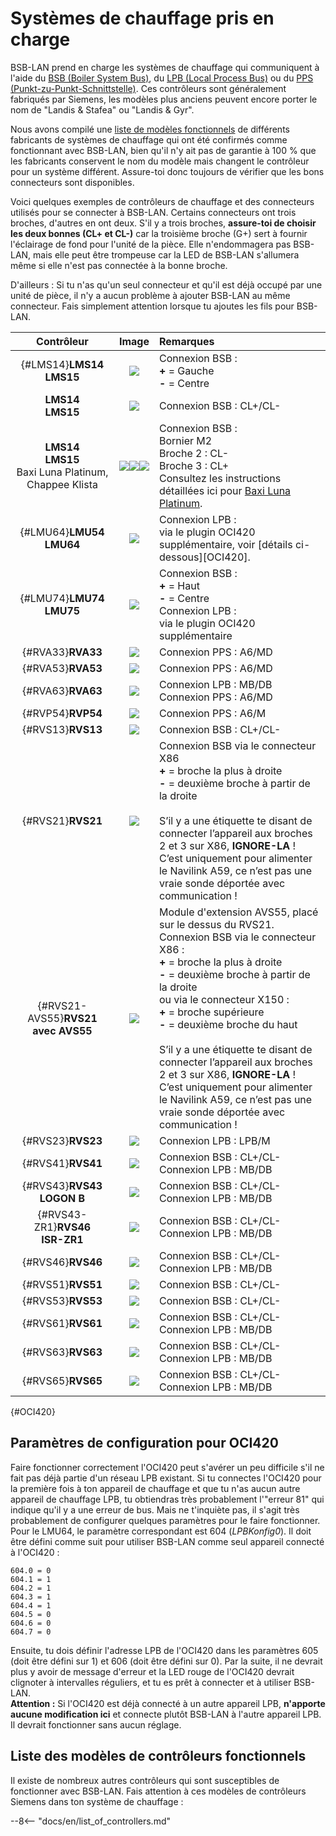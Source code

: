 # Systèmes de chauffage pris en charge

BSB-LAN prend en charge les systèmes de chauffage qui communiquent à l'aide du [BSB (Boiler System Bus)](bus_systems.md#BSB), du [LPB (Local Process Bus)](bus_systems.md#LPB) ou du [PPS (Punkt-zu-Punkt-Schnittstelle)](bus_systems.md#PPS). Ces contrôleurs sont généralement fabriqués par Siemens, les modèles plus anciens peuvent encore porter le nom de "Landis & Stafea" ou "Landis & Gyr".

Nous avons compilé une [liste de modèles fonctionnels](supported_models.md) de différents fabricants de systèmes de chauffage qui ont été confirmés comme fonctionnant avec BSB-LAN, bien qu'il n'y ait pas de garantie à 100 % que les fabricants conservent le nom du modèle mais changent le contrôleur pour un système différent. Assure-toi donc toujours de vérifier que les bons connecteurs sont disponibles.

Voici quelques exemples de contrôleurs de chauffage et des connecteurs utilisés pour se connecter à BSB-LAN. Certains connecteurs ont trois broches, d'autres en ont deux. S'il y a trois broches, **assure-toi de choisir les deux bonnes (CL+ et CL-)** car la troisième broche (G+) sert à fournir l'éclairage de fond pour l'unité de la pièce. Elle n'endommagera pas BSB-LAN, mais elle peut être trompeuse car la LED de BSB-LAN s'allumera même si elle n'est pas connectée à la bonne broche.

D'ailleurs : Si tu n'as qu'un seul connecteur et qu'il est déjà occupé par une unité de pièce, il n'y a aucun problème à ajouter BSB-LAN au même connecteur. Fais simplement attention lorsque tu ajoutes les fils pour BSB-LAN.

|Contrôleur|Image|Remarques|
|:--------:|:---:|:--------|
|[](){#LMS14}**LMS14**<br>**LMS15**|<img src="../images/LMS14.jpeg">|Connexion BSB :<br>**+** = Gauche<br>**-** = Centre|
|**LMS14**<br>**LMS15**|<img src="../images/LMS14-2.jpeg">|Connexion BSB : CL+/CL-|
|**LMS14**<br>**LMS15**<br>Baxi Luna Platinum,<br>Chappee Klista|<img src="../images/LMS15 Baxi Platinum.jpeg"><img src="../images/LMS15 Chappee Klista.jpeg"><img src="../images/LMS15 Baxi Platinum Mainboard.jpeg">|Connexion BSB :<br>Bornier M2<br>Broche 2 : CL-<br>Broche 3 : CL+<br>Consultez les instructions détaillées ici pour <a href="https://github.com/fredlcore/BSB-LAN/wiki/Special-instructions-for-special-heating-systems#js-repo-pjax-container">Baxi Luna Platinum</a>.|
|[](){#LMU64}**LMU54**<br>**LMU64**|<img src="../images/LMU64.jpeg">|Connexion LPB :<br>via le plugin OCI420 supplémentaire, voir [détails ci-dessous][OCI420].|
|[](){#LMU74}**LMU74**<br>**LMU75**|<img src="../images/LMU74.jpeg">|Connexion BSB :<br>**+** = Haut<br>**-** = Centre<br>Connexion LPB :<br>via le plugin OCI420 supplémentaire|
|[](){#RVA33}**RVA33**|<img src="../images/RVA33.jpeg">|Connexion PPS : A6/MD|
|[](){#RVA53}**RVA53**|<img src="../images/RVA53.jpeg">|Connexion PPS : A6/MD|
|[](){#RVA63}**RVA63**|<img src="../images/RVA63.jpeg">|Connexion LPB : MB/DB<br>Connexion PPS : A6/MD|
|[](){#RVP54}**RVP54**|<img src="../images/RVP54.jpeg">|Connexion PPS : A6/M|
|[](){#RVS13}**RVS13**|<img src="../images/RVS13.jpeg">|Connexion BSB : CL+/CL-|
|[](){#RVS21}**RVS21**|<img src="../images/RVS21.jpeg">|Connexion BSB via le connecteur X86<br>**+** = broche la plus à droite<BR>**-** = deuxième broche à partir de la droite<br><br>S’il y a une étiquette te disant de connecter l’appareil aux broches 2 et 3 sur X86, **IGNORE-LA** ! C’est uniquement pour alimenter le Navilink A59, ce n’est pas une vraie sonde déportée avec communication !|
|[](){#RVS21-AVS55}**RVS21 avec AVS55**|<img src="../images/RVS21-AVS55.jpeg">|Module d'extension AVS55, placé sur le dessus du RVS21.<br>Connexion BSB via le connecteur X86 :<br>**+** = broche la plus à droite<BR>**-** = deuxième broche à partir de la droite<br>ou via le connecteur X150 :<br>**+** = broche supérieure<BR>**-** = deuxième broche du haut<br><br>S’il y a une étiquette te disant de connecter l’appareil aux broches 2 et 3 sur X86, **IGNORE-LA** ! C’est uniquement pour alimenter le Navilink A59, ce n’est pas une vraie sonde déportée avec communication !|
|[](){#RVS23}**RVS23**|<img src="../images/RVS23.jpeg">|Connexion LPB : LPB/M|
|[](){#RVS41}**RVS41**|<img src="../images/RVS41.jpeg">|Connexion BSB : CL+/CL-<br>Connexion LPB : MB/DB|
|[](){#RVS43}**RVS43<br>LOGON B**|<img src="../images/RVS43.jpeg">|Connexion BSB : CL+/CL-<br>Connexion LPB : MB/DB|
|[](){#RVS43-ZR1}**RVS46<br>ISR-ZR1**|<img src="../images/RVS46-ISR-ZR1.jpeg">|Connexion BSB : CL+/CL-<br>Connexion LPB : MB/DB|
|[](){#RVS46}**RVS46**|<img src="../images/RVS46.jpeg">|Connexion BSB : CL+/CL-<br>Connexion LPB : MB/DB|
|[](){#RVS51}**RVS51**|<img src="../images/RVS51.jpeg">|Connexion BSB : CL+/CL-|
|[](){#RVS53}**RVS53**|<img src="../images/RVS53.jpeg">|Connexion BSB : CL+/CL-|
|[](){#RVS61}**RVS61**|<img src="../images/RVS61.jpeg">|Connexion BSB : CL+/CL-<br>Connexion LPB : MB/DB|
|[](){#RVS63}**RVS63**|<img src="../images/RVS63.jpeg">|Connexion BSB : CL+/CL-<br>Connexion LPB : MB/DB|
|[](){#RVS65}**RVS65**|<img src="../images/RVS65.jpeg">|Connexion BSB : CL+/CL-<br>Connexion LPB : MB/DB|

[](){#OCI420}
## Paramètres de configuration pour OCI420 ##

Faire fonctionner correctement l'OCI420 peut s'avérer un peu difficile s'il ne fait pas déjà partie d'un réseau LPB existant. Si tu connectes l'OCI420 pour la première fois à ton appareil de chauffage et que tu n'as aucun autre appareil de chauffage LPB, tu obtiendras très probablement l'"erreur 81" qui indique qu'il y a une erreur de bus. Mais ne t'inquiète pas, il s'agit très probablement de configurer quelques paramètres pour le faire fonctionner. Pour le LMU64, le paramètre correspondant est 604 (_LPBKonfig0_). Il doit être défini comme suit pour utiliser BSB-LAN comme seul appareil connecté à l'OCI420 :
```
604.0 = 0
604.1 = 1
604.2 = 1
604.3 = 1
604.4 = 1
604.5 = 0
604.6 = 0
604.7 = 0
```

Ensuite, tu dois définir l'adresse LPB de l'OCI420 dans les paramètres 605 (doit être défini sur 1) et 606 (doit être défini sur 0). Par la suite, il ne devrait plus y avoir de message d'erreur et la LED rouge de l'OCI420 devrait clignoter à intervalles réguliers, et tu es prêt à connecter et à utiliser BSB-LAN.  
**Attention :** Si l'OCI420 est déjà connecté à un autre appareil LPB, **n'apporte aucune modification ici** et connecte plutôt BSB-LAN à l'autre appareil LPB. Il devrait fonctionner sans aucun réglage.

## Liste des modèles de contrôleurs fonctionnels

Il existe de nombreux autres contrôleurs qui sont susceptibles de fonctionner avec BSB-LAN. Fais attention à ces modèles de contrôleurs Siemens dans ton système de chauffage :

--8<-- "docs/en/list_of_controllers.md"
